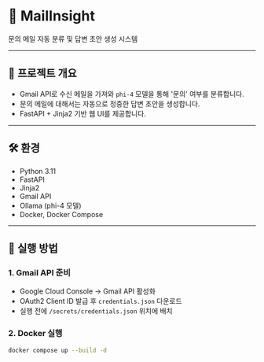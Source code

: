 # 📧 MailInsight

문의 메일 자동 분류 및 답변 초안 생성 시스템

---

## 📘 프로젝트 개요
- Gmail API로 수신 메일을 가져와 `phi-4` 모델을 통해 '문의' 여부를 분류합니다.
- 문의 메일에 대해서는 자동으로 정중한 답변 초안을 생성합니다.
- FastAPI + Jinja2 기반 웹 UI를 제공합니다.

---

## 🛠️ 환경
- Python 3.11
- FastAPI
- Jinja2
- Gmail API
- Ollama (phi-4 모델)
- Docker, Docker Compose

---

## 🚀 실행 방법

### 1. Gmail API 준비
- Google Cloud Console → Gmail API 활성화
- OAuth2 Client ID 발급 후 `credentials.json` 다운로드
- 실행 전에 `/secrets/credentials.json` 위치에 배치

### 2. Docker 실행
```bash
docker compose up --build -d
